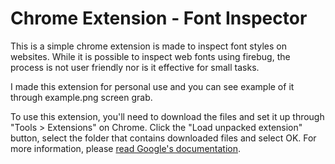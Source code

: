 # Chrome Extension - Font Inspector 

This is a simple chrome extension is made to inspect font styles on websites. While it is possible to inspect web fonts using firebug, the process is not user friendly nor is it effective for small tasks. 

I made this extension for personal use and you can see example of it through example.png screen grab.

To use this extension, you'll need to download the files and set it up through "Tools > Extensions" on Chrome. Click the "Load unpacked extension" button, select the folder that contains downloaded files and select OK. For more information, please [read Google's documentation](http://developer.chrome.com/extensions/getstarted.html#load). 